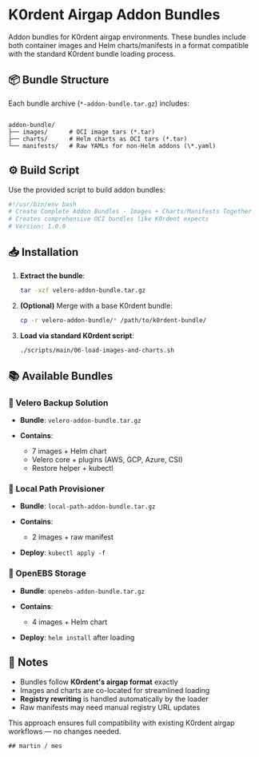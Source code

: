 # K0rdent Airgap Addon Bundles

Addon bundles for K0rdent airgap environments. These bundles include both container images and Helm charts/manifests in a format compatible with the standard K0rdent bundle loading process.

## 📦 Bundle Structure

Each bundle archive (`*-addon-bundle.tar.gz`) includes:

```

addon-bundle/
├── images/      # OCI image tars (*.tar)
├── charts/      # Helm charts as OCI tars (*.tar)
└── manifests/   # Raw YAMLs for non-Helm addons (\*.yaml)

````

## ⚙️ Build Script

Use the provided script to build addon bundles:

```bash
#!/usr/bin/env bash
# Create Complete Addon Bundles - Images + Charts/Manifests Together
# Creates comprehensive OCI bundles like K0rdent expects
# Version: 1.0.0
````

## 📥 Installation

1. **Extract the bundle**:

   ```bash
   tar -xzf velero-addon-bundle.tar.gz
   ```

2. **(Optional)** Merge with a base K0rdent bundle:

   ```bash
   cp -r velero-addon-bundle/* /path/to/k0rdent-bundle/
   ```

3. **Load via standard K0rdent script**:

   ```bash
   ./scripts/main/06-load-images-and-charts.sh
   ```

## 📚 Available Bundles

### 🔹 Velero Backup Solution

* **Bundle**: `velero-addon-bundle.tar.gz`
* **Contains**:

  * 7 images + Helm chart
  * Velero core + plugins (AWS, GCP, Azure, CSI)
  * Restore helper + kubectl

### 🔹 Local Path Provisioner

* **Bundle**: `local-path-addon-bundle.tar.gz`
* **Contains**:

  * 2 images + raw manifest
* **Deploy**: `kubectl apply -f`

### 🔹 OpenEBS Storage

* **Bundle**: `openebs-addon-bundle.tar.gz`
* **Contains**:

  * 4 images + Helm chart
* **Deploy**: `helm install` after loading

## 📝 Notes

* Bundles follow **K0rdent's airgap format** exactly
* Images and charts are co-located for streamlined loading
* **Registry rewriting** is handled automatically by the loader
* Raw manifests may need manual registry URL updates

This approach ensures full compatibility with existing K0rdent airgap workflows — no changes needed.

```
## martin / mes
